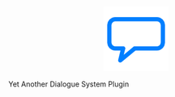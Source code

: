 <p align="center">
    <a href="#">
        <img src="/Resources/Icon128.png">
    </a>
</p>

Yet Another Dialogue System Plugin